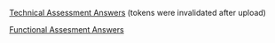 [Technical Assessment Answers](./HCP_Technical_Assessment_Answers.md) (tokens were invalidated after upload)

[Functional Assesment Answers](./HCP_Functional_Assessment_Answers.md)
